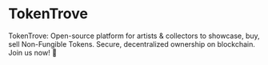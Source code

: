 # TokenTrove
TokenTrove: Open-source platform for artists &amp; collectors to showcase, buy, sell Non-Fungible Tokens. Secure, decentralized ownership on blockchain. Join us now! 🚀
